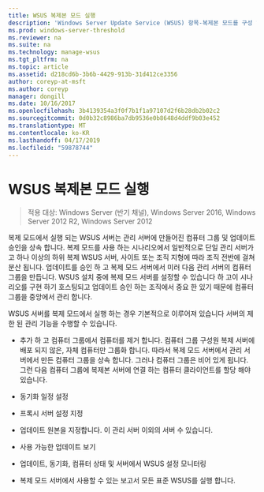 ```yaml
---
title: WSUS 복제본 모드 실행
description: 'Windows Server Update Service (WSUS) 항목-복제본 모드를 구성 하는 방법 '
ms.prod: windows-server-threshold
ms.reviewer: na
ms.suite: na
ms.technology: manage-wsus
ms.tgt_pltfrm: na
ms.topic: article
ms.assetid: d218cd6b-3b6b-4429-913b-31d412ce3356
author: coreyp-at-msft
ms.author: coreyp
manager: dongill
ms.date: 10/16/2017
ms.openlocfilehash: 3b4139354a3f0f7b1f1a97107d2f6b28db2b02c2
ms.sourcegitcommit: 0d0b32c8986ba7db9536e0b8648d4ddf9b03e452
ms.translationtype: MT
ms.contentlocale: ko-KR
ms.lasthandoff: 04/17/2019
ms.locfileid: "59878744"
---
```

# <a name="running-wsus-replica-mode"></a>WSUS 복제본 모드 실행

>적용 대상: Windows Server (반기 채널), Windows Server 2016, Windows Server 2012 R2, Windows Server 2012

복제 모드에서 실행 되는 WSUS 서버는 관리 서버에 만들어진 컴퓨터 그룹 및 업데이트 승인을 상속 합니다. 복제 모드를 사용 하는 시나리오에서 일반적으로 단일 관리 서버가 고 하나 이상의 하위 복제 WSUS 서버, 사이트 또는 조직 지형에 따라 조직 전반에 걸쳐 분산 됩니다. 업데이트를 승인 하 고 복제 모드 서버에서 미러 다음 관리 서버의 컴퓨터 그룹을 만듭니다. WSUS 설치 중에 복제 모드 서버를 설정할 수 있습니다 하 고이 시나리오를 구현 하기 호스팅되고 업데이트 승인 하는 조직에서 중요 한 있기 때문에 컴퓨터 그룹을 중앙에서 관리 합니다.

WSUS 서버를 복제 모드에서 실행 하는 경우 기본적으로 이루어져 있습니다 서버의 제한 된 관리 기능을 수행할 수 있습니다.

-   추가 하 고 컴퓨터 그룹에서 컴퓨터를 제거 합니다. 컴퓨터 그룹 구성원 복제 서버에 배포 되지 않은, 자체 컴퓨터만 그룹화 합니다. 따라서 복제 모드 서버에서 관리 서버에서 만든 컴퓨터 그룹을 상속 합니다. 그러나 컴퓨터 그룹은 비어 있게 됩니다. 그런 다음 컴퓨터 그룹에 복제본 서버에 연결 하는 컴퓨터 클라이언트를 할당 해야 있습니다.

-   동기화 일정 설정

-   프록시 서버 설정 지정

-   업데이트 원본을 지정합니다. 이 관리 서버 이외의 서버 수 있습니다.

-   사용 가능한 업데이트 보기

-   업데이트, 동기화, 컴퓨터 상태 및 서버에서 WSUS 설정 모니터링

-   복제 모드 서버에서 사용할 수 있는 보고서 모든 표준 WSUS를 실행 합니다.



